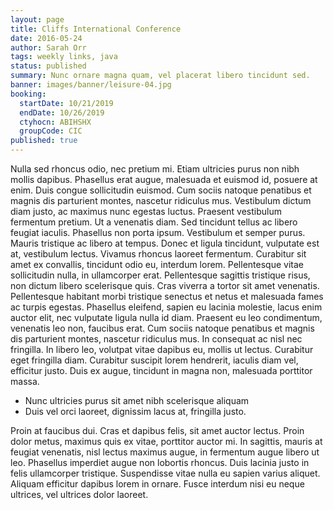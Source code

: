 ```yaml
---
layout: page
title: Cliffs International Conference
date: 2016-05-24
author: Sarah Orr
tags: weekly links, java
status: published
summary: Nunc ornare magna quam, vel placerat libero tincidunt sed.
banner: images/banner/leisure-04.jpg
booking:
  startDate: 10/21/2019
  endDate: 10/26/2019
  ctyhocn: ABIHSHX
  groupCode: CIC
published: true
---
```

Nulla sed rhoncus odio, nec pretium mi. Etiam ultricies purus non nibh mollis dapibus. Phasellus erat augue, malesuada et euismod id, posuere at enim. Duis congue sollicitudin euismod. Cum sociis natoque penatibus et magnis dis parturient montes, nascetur ridiculus mus. Vestibulum dictum diam justo, ac maximus nunc egestas luctus. Praesent vestibulum fermentum pretium. Ut a venenatis diam. Sed tincidunt tellus ac libero feugiat iaculis. Phasellus non porta ipsum. Vestibulum et semper purus. Mauris tristique ac libero at tempus.
Donec et ligula tincidunt, vulputate est at, vestibulum lectus. Vivamus rhoncus laoreet fermentum. Curabitur sit amet ex convallis, tincidunt odio eu, interdum lorem. Pellentesque vitae sollicitudin nulla, in ullamcorper erat. Pellentesque sagittis tristique risus, non dictum libero scelerisque quis. Cras viverra a tortor sit amet venenatis. Pellentesque habitant morbi tristique senectus et netus et malesuada fames ac turpis egestas. Phasellus eleifend, sapien eu lacinia molestie, lacus enim auctor elit, nec vulputate ligula nulla id diam. Praesent eu leo condimentum, venenatis leo non, faucibus erat. Cum sociis natoque penatibus et magnis dis parturient montes, nascetur ridiculus mus. In consequat ac nisl nec fringilla. In libero leo, volutpat vitae dapibus eu, mollis ut lectus. Curabitur eget fringilla diam. Curabitur suscipit lorem hendrerit, iaculis diam vel, efficitur justo. Duis ex augue, tincidunt in magna non, malesuada porttitor massa.

* Nunc ultricies purus sit amet nibh scelerisque aliquam
* Duis vel orci laoreet, dignissim lacus at, fringilla justo.

Proin at faucibus dui. Cras et dapibus felis, sit amet auctor lectus. Proin dolor metus, maximus quis ex vitae, porttitor auctor mi. In sagittis, mauris at feugiat venenatis, nisl lectus maximus augue, in fermentum augue libero ut leo. Phasellus imperdiet augue non lobortis rhoncus. Duis lacinia justo in felis ullamcorper tristique. Suspendisse vitae nulla eu sapien varius aliquet. Aliquam efficitur dapibus lorem in ornare. Fusce interdum nisi eu neque ultrices, vel ultrices dolor laoreet.
